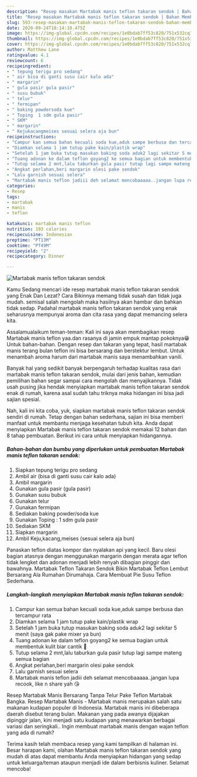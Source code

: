 ```yaml
---
description: "Resep masakan Martabak manis teflon takaran sendok | Bahan Membuat Martabak manis teflon takaran sendok Yang Enak Dan Mudah"
title: "Resep masakan Martabak manis teflon takaran sendok | Bahan Membuat Martabak manis teflon takaran sendok Yang Enak Dan Mudah"
slug: 593-resep-masakan-martabak-manis-teflon-takaran-sendok-bahan-membuat-martabak-manis-teflon-takaran-sendok-yang-enak-dan-mudah
date: 2020-09-24T18:14:18.475Z
image: https://img-global.cpcdn.com/recipes/1e0bdab7ff53c820/751x532cq70/martabak-manis-teflon-takaran-sendok-foto-resep-utama.jpg
thumbnail: https://img-global.cpcdn.com/recipes/1e0bdab7ff53c820/751x532cq70/martabak-manis-teflon-takaran-sendok-foto-resep-utama.jpg
cover: https://img-global.cpcdn.com/recipes/1e0bdab7ff53c820/751x532cq70/martabak-manis-teflon-takaran-sendok-foto-resep-utama.jpg
author: Matthew Lane
ratingvalue: 4.1
reviewcount: 6
recipeingredient:
- " tepung terigu pro sedang"
- " air bisa di ganti susu cair kalo ada"
- " margarin"
- " gula pasir gula pasir"
- " susu bubuk"
- " telur"
- " fermipan"
- " baking powdersoda kue"
- " Toping  1 sdm gula pasir"
- " SKM"
- " margarin"
- " Kejukacangmeises sesuai selera aja bun"
recipeinstructions:
- "Campur kan semua bahan kecuali soda kue,aduk sampe berbusa dan tercampur rata"
- "Diamkan selama 1 jam tutup pake kain/plastik wrap"
- "Setelah 1 jam buka tutup masukan baking soda aduk2 lagi sekitar 5 menit (saya gak pake mixer ya bun)"
- "Tuang adonan ke dalam teflon goyang2 ke semua bagian untuk membentuk kulit biar cantik 🤩"
- "Tutup selama 2 mnt,lalu taburkan gula pasir tutup lagi sampe mateng semua bagian"
- "Angkat perlahan,beri margarin olesi pake sendok"
- "Lalu garnish sesuai selera"
- "Martabak manis teflon jadiii deh selamat mencobaaaaa..jangan lupa recook, like n share yah 😘"
categories:
- Resep
tags:
- martabak
- manis
- teflon

katakunci: martabak manis teflon 
nutrition: 193 calories
recipecuisine: Indonesian
preptime: "PT13M"
cooktime: "PT49M"
recipeyield: "2"
recipecategory: Dinner

---
```



![Martabak manis teflon takaran sendok](https://img-global.cpcdn.com/recipes/1e0bdab7ff53c820/751x532cq70/martabak-manis-teflon-takaran-sendok-foto-resep-utama.jpg)

Kamu Sedang mencari ide resep martabak manis teflon takaran sendok yang Enak Dan Lezat? Cara Bikinnya memang tidak susah dan tidak juga mudah. semisal salah mengolah maka hasilnya akan hambar dan bahkan tidak sedap. Padahal martabak manis teflon takaran sendok yang enak seharusnya mempunyai aroma dan cita rasa yang dapat memancing selera kita.

Assalamualaikum teman-teman: Kali ini saya akan membagikan resep Martabak manis teflon yaa.dan rasanya di jamin empuk mantap pokoknya😁 Untuk bahan-bahan. Dengan resep dan takaran yang tepat, hasil martabak manis terang bulan teflon ini bisa bersarang dan berstektur lembut. Untuk menambah aroma harum dari martabak manis saya menambahkan vanili.

Banyak hal yang sedikit banyak berpengaruh terhadap kualitas rasa dari martabak manis teflon takaran sendok, mulai dari jenis bahan, kemudian pemilihan bahan segar sampai cara mengolah dan menyajikannya. Tidak usah pusing jika hendak menyiapkan martabak manis teflon takaran sendok enak di rumah, karena asal sudah tahu triknya maka hidangan ini bisa jadi sajian spesial.


Nah, kali ini kita coba, yuk, siapkan martabak manis teflon takaran sendok sendiri di rumah. Tetap dengan bahan sederhana, sajian ini bisa memberi manfaat untuk membantu menjaga kesehatan tubuh kita. Anda dapat menyiapkan Martabak manis teflon takaran sendok memakai 12 bahan dan 8 tahap pembuatan. Berikut ini cara untuk menyiapkan hidangannya.

<!--inarticleads1-->

##### Bahan-bahan dan bumbu yang diperlukan untuk pembuatan Martabak manis teflon takaran sendok:

1. Siapkan  tepung terigu pro sedang
1. Ambil  air (bisa di ganti susu cair kalo ada)
1. Ambil  margarin
1. Gunakan  gula pasir (gula pasir)
1. Gunakan  susu bubuk
1. Gunakan  telur
1. Gunakan  fermipan
1. Sediakan  baking powder/soda kue
1. Gunakan  Toping : 1 sdm gula pasir
1. Sediakan  SKM
1. Siapkan  margarin
1. Ambil  Keju,kacang,meises (sesuai selera aja bun)


Panaskan teflon diatas kompor dan nyalakan api yang kecil. Baru olesi bagian atasnya dengan menggunakan margarin dengan merata agar teflon tidak lengket dan adonan menjadi lebih renyah dibagian pinggir dan bawahnya. Martabak Teflon Takaran Sendok Bikin Martabak Teflon Lembut Bersarang Ala Rumahan Dirumahaja. Cara Membuat Pie Susu Teflon Sederhana. 

<!--inarticleads2-->

##### Langkah-langkah menyiapkan Martabak manis teflon takaran sendok:

1. Campur kan semua bahan kecuali soda kue,aduk sampe berbusa dan tercampur rata
1. Diamkan selama 1 jam tutup pake kain/plastik wrap
1. Setelah 1 jam buka tutup masukan baking soda aduk2 lagi sekitar 5 menit (saya gak pake mixer ya bun)
1. Tuang adonan ke dalam teflon goyang2 ke semua bagian untuk membentuk kulit biar cantik 🤩
1. Tutup selama 2 mnt,lalu taburkan gula pasir tutup lagi sampe mateng semua bagian
1. Angkat perlahan,beri margarin olesi pake sendok
1. Lalu garnish sesuai selera
1. Martabak manis teflon jadiii deh selamat mencobaaaaa..jangan lupa recook, like n share yah 😘


Resep Martabak Manis Bersarang Tanpa Telur Pake Teflon Martabak Bangka. Resep Martabak Manis - Martabak manis merupakan salah satu makanan kudapan populer di Indonesia. Martabak manis ini dibeberapa daerah disebut terang bulan. Makanan yang pada awanya dijajakan dipinggir jalan, kini menjadi satu kudapan yang menawarkan berbagai variasi dan seringkali.. Ingin membuat martabak manis dengan wajan teflon yang ada di rumah? 

Terima kasih telah membaca resep yang kami tampilkan di halaman ini. Besar harapan kami, olahan Martabak manis teflon takaran sendok yang mudah di atas dapat membantu Anda menyiapkan hidangan yang sedap untuk keluarga/teman ataupun menjadi ide dalam berbisnis kuliner. Selamat mencoba!
